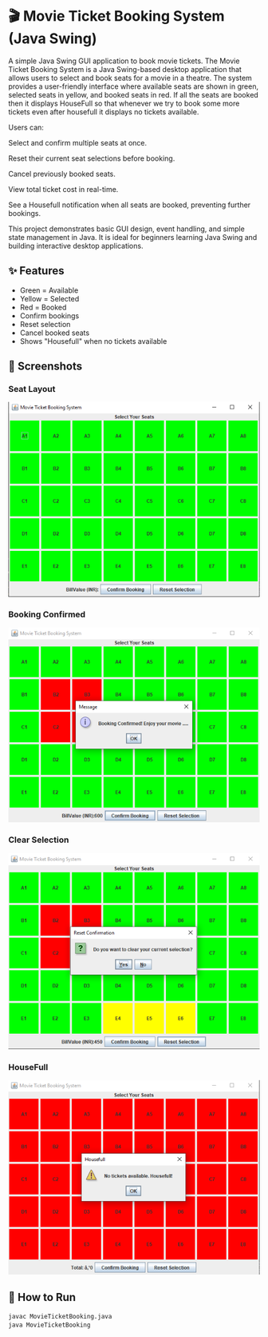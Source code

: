 # 🎬 Movie Ticket Booking System (Java Swing)

A simple Java Swing GUI application to book movie tickets. The Movie Ticket Booking System is a Java Swing-based desktop application that allows users to select and book seats for a movie in a theatre. The system provides a user-friendly interface where available seats are shown in green, selected seats in yellow, and booked seats in red. If all the seats are booked then it displays HouseFull so that whenever we try to book some more tickets even after housefull it displays no tickets available.

Users can:

Select and confirm multiple seats at once.

Reset their current seat selections before booking.

Cancel previously booked seats.

View total ticket cost in real-time.

See a Housefull notification when all seats are booked, preventing further bookings.

This project demonstrates basic GUI design, event handling, and simple state management in Java. It is ideal for beginners learning Java Swing and building interactive desktop applications.

## ✨ Features
- Green = Available
- Yellow = Selected
- Red = Booked
- Confirm bookings
- Reset selection
- Cancel booked seats
- Shows "Housefull" when no tickets available

## 📸 Screenshots
### Seat Layout
![Seat Layout](images/Screenshot5.png)

### Booking Confirmed
![Booking Confirmed](https://github.com/kmvakanksha/MovieTicketBookingSystem/blob/main/MovieTicketBooking/images/Screenshot1.png)

### Clear Selection
![Clear Selection](images/Screenshot2.png)

### HouseFull 
![HouseFull Scenario](images/Screenshot4.png)

## 🚀 How to Run
```bash
javac MovieTicketBooking.java
java MovieTicketBooking
